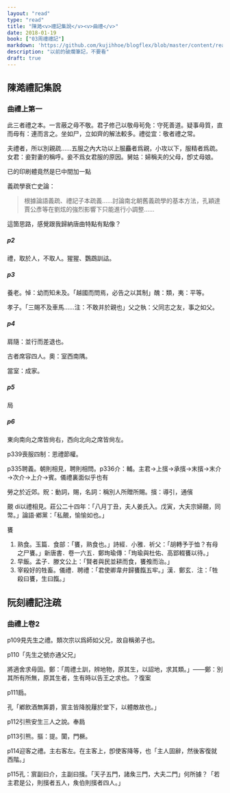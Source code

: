 ```yaml
---
layout: "read"
type: "read"
title: "陳澔<v>禮記集說</v><v>曲禮</v>"
date: 2018-01-19
book: ["03周禮禮記"]
markdown: 'https://github.com/kujihhoe/blogflex/blob/master/content/read/03-周禮禮記/001-禮記.md'
description: "以前的破爛筆記，不要看"
draft: true
---
```


## 陳澔禮記集說

### 曲禮上第一

此三者禮之本。一言蔽之毋不敬。君子修己以敬毋茍免：守死善道。疑事毋質，直而毋有：連而言之。坐如尸，立如齊的解法較多。禮從宜：敬者禮之常。

夫禮者，所以別親疏……五服之內大功以上服麤者爲親，小攻以下，服精者爲疏。女君：妾對妻的稱呼。妾不爲女君服的原因。舅姑：婦稱夫的父母，卽丈母娘。

已的印刷體竟然是巳中間加一點

<v>義疏學衰亡史論</v>：

> 根據論語義疏、禮記子本疏義……討論南北朝舊義疏學的基本方法，孔穎達賈公彥等在劉炫的強烈影響下只能進行小調整……
>

這箇思路，感覺跟我歸納唐曲特點有點像？

##### p2

禮，取於人，不取人。猩猩、鸚鵡訓詁。

##### p3

養老。悼：幼而知未及。「越國而問焉，必告之以其制」醜：類，夷：平等。

孝子。「三賜不及車馬……注：不敢并於親也」父之執：父同志之友，事之如父。

##### p4

肩隨：並行而差退也。

古者席容四人。奧：室西南隅。

當室：成家。

##### p5

局

##### p6

東向南向之席皆尙右，西向北向之席皆尙左。

p339喪服四制：恩禮節權。

p335聘義。朝則相見，聘則相問。p336介：輔。主君→上擯→承擯→末擯→末介→次介→上介→賓。儀禮裏面似乎也有

勞之於近郊。貺：動詞，賜，名詞：稱別人所贈所賜。擯：導引，通儐

覿 di以禮相見。<v>莊公二十四年</v>：「八月丁丑，夫人姜氏入。戊寅，大夫宗婦覿，同幣。」<v>論語‧鄕黨</v>：「私覿，愉愉如也。」

饔

1. 熟食。<v>玉篇．食部</v>：「饔，熟食也。」<v>詩經．小雅．祈父</v>：「胡轉予于恤？有母之尸饔。」<v>新唐書．卷一六五．鄭珣瑜傳</v>：「珣瑜與杜佑、高郢輟饔以待。」
2. 早飯。<v>孟子．滕文公上</v>：「賢者與民並耕而食，饔飧而治。」
3. 宰殺好的牲畜。<v>儀禮．聘禮</v>：「君使卿韋弁歸饔餼五牢。」漢．鄭玄．注：「牲殺曰饔，生曰餼。」

## 阮刻禮記注疏

### 曲禮上卷2

p109見先生之禮。類次宗以爲師如父兄，故自稱弟子也。

p110「先生之號亦通父兄」

將適舍求毋固。鄭：「周禮土訓，辨地物，原其生，以詔地，求其類。」——鄭：別其所有所無，原其生者，生有時以告王之求也。<n>？復案</n>

p111扃。

孔「鄕飲酒無筭爵，賔主皆降脫屨於堂下，以體敵故也。」

p112引熊安生三人之說。奉扃

p113引熊。摳：提。闑，門橛。

p114迎客之禮。主右客左。在主客上，卽使客降等，也「主人固辭，然後客復就西階。」

p115孔：賔副曰介，主副曰擯。「天子五門，諸矦三門，大夫二門」何所據？「若主君是公，則擯者五人，矦伯則擯者四人。」
